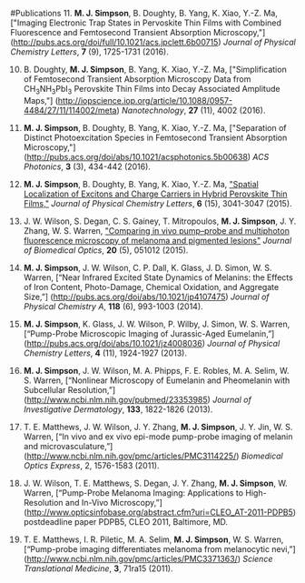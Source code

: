#Publications
11. **M. J. Simpson**, B. Doughty, B. Yang, K. Xiao, Y.-Z. Ma, ["Imaging Electronic Trap States in Pervoskite Thin Films with Combined Fluorescence and Femtosecond Transient Absorption Microscopy,"] (http://pubs.acs.org/doi/full/10.1021/acs.jpclett.6b00715) *Journal of Physical Chemistry Letters*, **7** (9), 1725-1731 (2016).

10. B. Doughty, **M. J. Simpson**, B. Yang, K. Xiao, Y.-Z. Ma, ["Simplification of Femtosecond Transient Absorption Microscopy Data from CH<sub>3</sub>NH<sub>3</sub>PbI<sub>3</sub> Perovskite Thin Films into Decay Associated Amplitude Maps,"] (http://iopscience.iop.org/article/10.1088/0957-4484/27/11/114002/meta) *Nanotechnology*, **27** (11), 4002 (2016).

9. **M. J. Simpson**, B. Doughty, B. Yang, K. Xiao, Y.-Z. Ma, ["Separation of Distinct Photoexcitation Species in Femtosecond Transient Absorption Microscopy,"] (http://pubs.acs.org/doi/abs/10.1021/acsphotonics.5b00638) *ACS Photonics*, **3** (3), 434-442 (2016).

8. **M. J. Simpson**, B. Doughty, B. Yang, K. Xiao, Y.-Z. Ma, ["Spatial Localization of Excitons and Charge Carriers in Hybrid Perovskite Thin Films,"](http://pubs.acs.org/doi/abs/10.1021/acs.jpclett.5b01050) *Journal of Physical Chemistry Letters*, **6** (15), 3041-3047 (2015).

7. J. W. Wilson, S. Degan, C. S. Gainey, T. Mitropoulos, **M. J. Simpson**, J. Y. Zhang, W. S. Warren, ["Comparing in vivo pump–probe and multiphoton fluorescence microscopy of melanoma and pigmented lesions"](http://biomedicaloptics.spiedigitallibrary.org/article.aspx?articleid=1983980) *Journal of Biomedical Optics*, **20** (5), 051012 (2015). 

6. **M. J. Simpson**, J. W. Wilson, C. P. Dall, K. Glass, J. D. Simon, W. S. Warren, [“Near Infrared Excited State Dynamics of Melanins: the Effects of Iron Content, Photo-Damage, Chemical Oxidation, and Aggregate Size,”] (http://pubs.acs.org/doi/abs/10.1021/jp4107475) *Journal of Physical Chemistry A*, **118** (6), 993-1003 (2014).

5. **M. J. Simpson**, K. Glass, J. W. Wilson, P. Wilby, J. Simon, W. S. Warren, [“Pump-Probe Microscopic Imaging of Jurassic-Aged Eumelanin,”] (http://pubs.acs.org/doi/abs/10.1021/jz4008036) *Journal of Physical Chemistry Letters*, **4** (11), 1924-1927 (2013).

4. **M. J. Simpson**, J. W. Wilson, M. A. Phipps, F. E. Robles, M. A. Selim, W. S. Warren, [“Nonlinear Microscopy of Eumelanin and Pheomelanin with Subcellular Resolution,”] (http://www.ncbi.nlm.nih.gov/pubmed/23353985) *Journal of Investigative Dermatology*, **133**, 1822-1826 (2013).

3. T. E. Matthews, J. W. Wilson, J. Y. Zhang, **M. J. Simpson**, J. Y. Jin, W. S. Warren, [“In vivo and ex vivo epi-mode pump-probe imaging of melanin and microvasculature,”] (http://www.ncbi.nlm.nih.gov/pmc/articles/PMC3114225/) *Biomedical Optics Express*, 2, 1576-1583 (2011). 

2. J. W. Wilson, T. E. Matthews, S. Degan, J. Y. Zhang, **M. J. Simpson**, W. Warren, [“Pump-Probe Melanoma Imaging: Applications to High-Resolution and In-Vivo Microscopy,”] (http://www.opticsinfobase.org/abstract.cfm?uri=CLEO_AT-2011-PDPB5) postdeadline paper PDPB5, CLEO 2011, Baltimore, MD.

1. T. E. Matthews, I. R. Piletic, M. A. Selim, **M. J. Simpson**, W. S. Warren, [“Pump-probe imaging differentiates melanoma from melanocytic nevi,”] (http://www.ncbi.nlm.nih.gov/pmc/articles/PMC3371363/) *Science Translational Medicine*, **3**, 71ra15 (2011).
